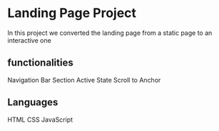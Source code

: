 # Landing Page Project

In this project we converted the landing page from a static page to an interactive one

## functionalities

Navigation Bar
Section Active State
Scroll to Anchor

## Languages

HTML
CSS
JavaScript